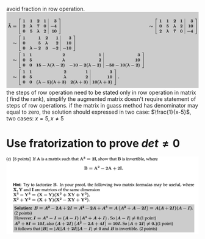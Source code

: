 avoid fraction in row operation.
![](img/p.png)
the steps of row operation need to be stated only in row operation in matrix ( 
find the rank), simplify the augmented matrix doesn't require statement of steps 
of row operations.
if the matrix in guass method has denominator may equal to zero, the solution
should expressed in two case:
$\frac{1}{x-5}$, two cases: $x = 5, x\neq 5$
# Use fratorization to prove $det \neq 0$
![](img/p-1.png)    

